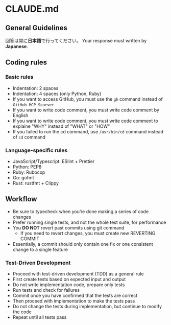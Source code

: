 # CLAUDE.md

## General Guidelines

回答は常に**日本語**で行ってください。
Your response must written by **Japanese**.

## Coding rules

### Basic rules

- Indentation: 2 spaces
- Indentation: 4 spaces (only Python, Ruby)
- If you want to access GitHub, you must use the `gh` command instead of `GitHub MCP Searver`
- If you want to write code comment, you must write code comment by English
- If you want to write code comment, you must write code comment to explaine "WHY" instead of "WHAT" or "HOW"
- If you failed to run the cd command, use `/usr/bin/cd` command instead of `cd` command

### Language-specific rules

- JavaScript/Typescript: ESlint + Prettier
- Python: PEP8
- Ruby: Rubocop
- Go: gofmt
- Rust: rustfmt + Clippy

## Workflow

- Be sure to typecheck when you’re done making a series of code changes
- Prefer running single tests, and not the whole test suite, for performance
- You **DO NOT** revert past commits using git command
  - If you need to revert changes, you must create new REVERTING COMMIT
- Essentially, a commit should only contain one fix or one consistent change to a single feature

### Test-Driven Development

- Proceed with test-driven development (TDD) as a general rule
- First create tests based on expected input and output
- Do not write implementation code, prepare only tests
- Run tests and check for failures
- Commit once you have confirmed that the tests are correct
- Then proceed with implementation to make the tests pass
- Do not change the tests during implementation, but continue to modify the code
- Repeat until all tests pass
